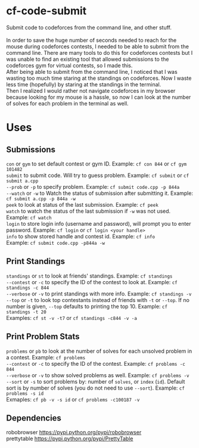 # cf-code-submit
Submit code to codeforces from the command line, and other stuff. <br />
<br />
In order to save the huge number of seconds needed to reach for the mouse during codeforces contests, I needed to be able to submit from the command line. There are many tools to do this for codeforces contests but I was unable to find an existing tool that allowed submissions to the codeforces gym for virtual contests, so I made this. <br />
After being able to submit from the command line, I noticed that I was wasting too much time staring at the standings on codeforces. Now I waste less time (hopefully) by staring at the standings in the terminal. <br />
Then I realized I would rather not navigate codeforces in my browser because looking for my mouse is a hassle, so now I can look at the number of solves for each problem in the terminal as well. <br />

# Uses
## Submissions
`con` or `gym` to set default contest or gym ID. Example: `cf con 844` or `cf gym 101482` <br />
`submit` to submit code. Will try to guess problem. Example: `cf submit` or `cf submit a.cpp` <br />
`--prob` or `-p` to specify problem. Example: `cf submit code.cpp -p 844a` <br />
`--watch` or `-w` to Watch the status of submission after submitting it. Example: `cf submit a.cpp -p 844a -w` <br />
`peek` to look at status of the last submission. Example: `cf peek` <br />
`watch` to watch the status of the last submission if `-w` was not used. Example: `cf watch` <br />
`login` to store login info (username and password), will prompt you to enter password. Example: `cf login` or `cf login <your handle>` <br />
`info` to show stored handle and contest id. Example: `cf info` <br />
Example: `cf submit code.cpp -p844a -w` <br />
## Print Standings
`standings` or `st` to look at friends' standings. Example: `cf standings` <br />
`--contest` or `-c` to specify the ID of the contest to look at. Example: `cf standings -c 844` <br />
`--verbose` or `-v` to print standings with more info. Example: `cf standings -v` <br />
`--top` or `-t` to look top contestants instead of friends with `-t` or `--top`. If no number is given, `--top` defaults to printing the top 10. Example: `cf standings -t 20` <br />
Examples: `cf st -v -t7` or `cf standings -c844 -v -a` <br />
## Print Problem Stats
`problems` or `pb` to look at the number of solves for each unsolved problem in a contest. Example: `cf problems` <br />
`--contest` or `-c` to specify the ID of the contest. Example: `cf problems -c 844` <br />
`--verbose` or `-v` to show solved problems as well. Example: `cf problems -v` <br />
`--sort` or `-s` to sort problems by: number of `solves`, or `index` (`id`). Default sort is by number of solves (you do not need to use `--sort`). Example: `cf problems -s id` <br />
Exmaples: `cf pb -v -s id` or `cf problems -c100187 -v` <br />

## Dependencies
robobrowser https://pypi.python.org/pypi/robobrowser <br />
prettytable https://pypi.python.org/pypi/PrettyTable <br />
